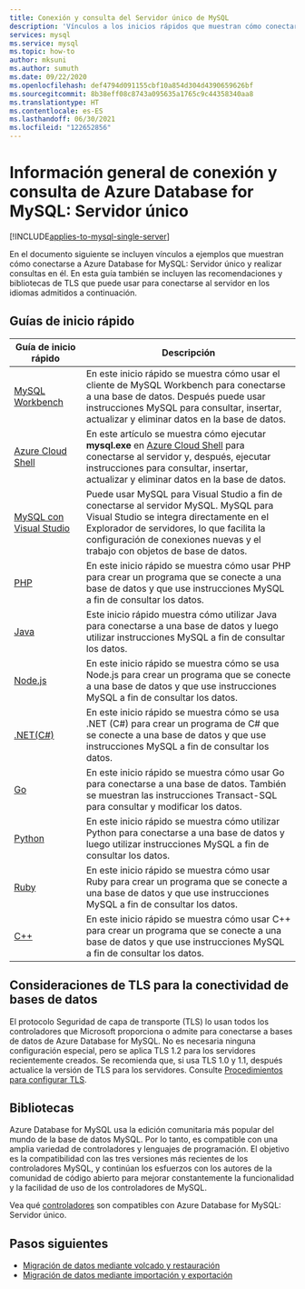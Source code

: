 ```yaml
---
title: Conexión y consulta del Servidor único de MySQL
description: 'Vínculos a los inicios rápidos que muestran cómo conectarse a Azure SQL Database: Servidor único y ejecutar consultas.'
services: mysql
ms.service: mysql
ms.topic: how-to
author: mksuni
ms.author: sumuth
ms.date: 09/22/2020
ms.openlocfilehash: def4794d091155cbf10a854d304d4390659626bf
ms.sourcegitcommit: 8b38eff08c8743a095635a1765c9c44358340aa8
ms.translationtype: HT
ms.contentlocale: es-ES
ms.lasthandoff: 06/30/2021
ms.locfileid: "122652856"
---
```

# <a name="connect-and-query-overview-for-azure-database-for-mysql--single-server"></a>Información general de conexión y consulta de Azure Database for MySQL: Servidor único

[!INCLUDE[applies-to-mysql-single-server](includes/applies-to-mysql-single-server.md)]

En el documento siguiente se incluyen vínculos a ejemplos que muestran cómo conectarse a Azure Database for MySQL: Servidor único y realizar consultas en él. En esta guía también se incluyen las recomendaciones y bibliotecas de TLS que puede usar para conectarse al servidor en los idiomas admitidos a continuación.

## <a name="quickstarts"></a>Guías de inicio rápido

| Guía de inicio rápido | Descripción |
|---|---|
|[MySQL Workbench](connect-workbench.md)|En este inicio rápido se muestra cómo usar el cliente de MySQL Workbench para conectarse a una base de datos. Después puede usar instrucciones MySQL para consultar, insertar, actualizar y eliminar datos en la base de datos.|
|[Azure Cloud Shell](./quickstart-create-mysql-server-database-using-azure-cli.md#connect-to-azure-database-for-mysql-server-using-mysql-command-line-client)|En este artículo se muestra cómo ejecutar **mysql.exe** en [Azure Cloud Shell](../cloud-shell/overview.md) para conectarse al servidor y, después, ejecutar instrucciones para consultar, insertar, actualizar y eliminar datos en la base de datos.|
|[MySQL con Visual Studio](https://www.mysql.com/why-mysql/windows/visualstudio)|Puede usar MySQL para Visual Studio a fin de conectarse al servidor MySQL. MySQL para Visual Studio se integra directamente en el Explorador de servidores, lo que facilita la configuración de conexiones nuevas y el trabajo con objetos de base de datos.|
|[PHP](connect-php.md)|En este inicio rápido se muestra cómo usar PHP para crear un programa que se conecte a una base de datos y que use instrucciones MySQL a fin de consultar los datos.|
|[Java](connect-java.md)|Este inicio rápido muestra cómo utilizar Java para conectarse a una base de datos y luego utilizar instrucciones MySQL a fin de consultar los datos.|
|[Node.js](connect-nodejs.md)|En este inicio rápido se muestra cómo se usa Node.js para crear un programa que se conecte a una base de datos y que use instrucciones MySQL a fin de consultar los datos.|
|[.NET(C#)](connect-csharp.md)|En este inicio rápido se muestra cómo se usa .NET (C#) para crear un programa de C# que se conecte a una base de datos y que use instrucciones MySQL a fin de consultar los datos.|
|[Go](connect-go.md)|En este inicio rápido se muestra cómo usar Go para conectarse a una base de datos. También se muestran las instrucciones Transact-SQL para consultar y modificar los datos.|
|[Python](connect-python.md)|En este inicio rápido se muestra cómo utilizar Python para conectarse a una base de datos y luego utilizar instrucciones MySQL a fin de consultar los datos. |
|[Ruby](connect-ruby.md)|En este inicio rápido se muestra cómo usar Ruby para crear un programa que se conecte a una base de datos y que use instrucciones MySQL a fin de consultar los datos.|
|[C++](connect-cpp.md)|En este inicio rápido se muestra cómo usar C++ para crear un programa que se conecte a una base de datos y que use instrucciones MySQL a fin de consultar los datos.|

## <a name="tls-considerations-for-database-connectivity"></a>Consideraciones de TLS para la conectividad de bases de datos

El protocolo Seguridad de capa de transporte (TLS) lo usan todos los controladores que Microsoft proporciona o admite para conectarse a bases de datos de Azure Database for MySQL. No es necesaria ninguna configuración especial, pero se aplica TLS 1.2 para los servidores recientemente creados. Se recomienda que, si usa TLS 1.0 y 1.1, después actualice la versión de TLS para los servidores. Consulte [Procedimientos para configurar TLS](howto-tls-configurations.md).

## <a name="libraries"></a>Bibliotecas

Azure Database for MySQL usa la edición comunitaria más popular del mundo de la base de datos MySQL. Por lo tanto, es compatible con una amplia variedad de controladores y lenguajes de programación. El objetivo es la compatibilidad con las tres versiones más recientes de los controladores MySQL, y continúan los esfuerzos con los autores de la comunidad de código abierto para mejorar constantemente la funcionalidad y la facilidad de uso de los controladores de MySQL.

Vea qué [controladores](concepts-compatibility.md) son compatibles con Azure Database for MySQL: Servidor único.

## <a name="next-steps"></a>Pasos siguientes

- [Migración de datos mediante volcado y restauración](concepts-migrate-dump-restore.md)
- [Migración de datos mediante importación y exportación](concepts-migrate-import-export.md)